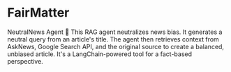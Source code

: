 # FairMatter
NeutralNews Agent 📰 This RAG agent neutralizes news bias. It generates a neutral query from an article's title. The agent then retrieves context from AskNews, Google Search API, and the original source to create a balanced, unbiased article. It's a LangChain-powered tool for a fact-based perspective.
